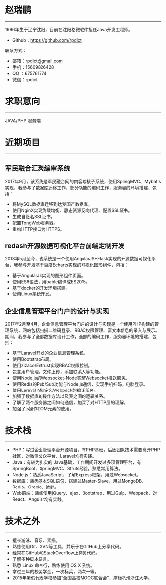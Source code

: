 # 赵瑞鹏

* * *
1996年生于辽宁沈阳，目前在沈阳格微软件担任Java开发工程师。

* Github：https://github.com/rpdict

联系方式：

* 邮箱：[rpdict@gmail.com](mailto:rpdict@gmail.com)
* 手机：15609826428
* QQ  ：675761774
* 微信：rpdict

# 求职意向

* * *
JAVA/PHP 服务端

# 近期项目

* * *



## 军民融合汇聚编审系统

2017年9月，该系统是军民融合网的内容考核子系统，使用SpringMVC、Mybatis实现，我参与了数据库迁移工作，部分功能的编码工作，服务器的环境搭建，包括：

* 将MySQL数据库迁移到达梦国产数据库。
* 使用NginX实现负载均衡、静态资源反向代理、配置SSL证书。
* 生成自签名SSL证书。
* 配置TongWeb服务器。
* 重构HTTP接口为HTTPS。

## redash开源数据可视化平台前端定制开发

2018年5月至今，该系统是一个使用AngularJS+Flask实现的开源数据可视化平台，我参与开发基于百度Echarts实现的可视化图形组件，包括：

* 基于AngularJS实现的图形组件页面。
* 使用ES6语法，用bable编译成ES2015。
* 基于docker的开发环境搭建。
* 使用Linux系统开发。

## 企业信息管理平台门户的设计与实现 

2017年2月至4月，企业信息管理平台门户的设计与实现是一个使用PHP构建的管理系统，网站包括扫描二维码登录、RBAC权限管理、富文本信息的录入与展示。期间，我参与了全部数据库设计工作，全部的编码工作，服务器环境的搭建，包括：

* 基于Laravel开发的企业信息管理系统。
* 使用Bootstrap布局。
* 使用zizaco/Entrust实现RBAC权限控制。
* 包含用户管理，文件上传，添加联系人等功能。
* 使用Node.js的Websocket-Node实现Websocket推送服务。
* 使用Redis的Pub/Sub功能与Node.js通信，实现手机扫码，电脑登录。
* 使用Laravel Mix定义Webpack的编译任务。
* 加强了数据库的操作方法以及表之间的逻辑关系。
* 了解了两个服务器之间如何通信，加深了对HTTP层的理解。
* 加强了js操作DOM元素的使用。

# 技术栈

* * *

* PHP：写过企业管理平台开源项目，有PHP基础，后因团队技术需要离开PHP社区，对微信公众平台、Laravel均有实践。
* Java：有较为扎实的 Java基础，工作期间开发过多项管理平台，有SpringBoot、SpringMVC、Struts经验，熟悉常用算法。
* Node.js：熟悉JavaScript，了解Express框架，用过Websocket。
* 数据库：熟悉基本SQL语句，搭建过Master-Slave，用过MongoDB、Redis、Oracle、达梦。
* Web前端：熟练使用jQuery、ajax、Bootstrap，用过Gulp、Webpack，对React、Angular均有实践。





# 技术之外

* * *

* 擅长游泳、音乐、素描。
* 熟练使用Git、SVN等工具，并乐于在GitHub上分享代码。
* 经常在GitHub和StackOverflow上拷贝代码。
* 了解多种脚本语言。
* 熟悉 Linux 命令行，熟练使用 OS X 系统。
* 拿过三年的校奖学金，一次标兵，两次一等。
* 2015年暑假代表学校参加“全国高校MOOC联合会”，座标杭州浙江大学。


